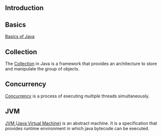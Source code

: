 ## Introduction


## Basics
[Basics of Java](/docs/CS/Java/JDK/Basic/Basic.md)


## Collection
The [Collection](/docs/CS/Java/JDK/Collection/Collection.md) in Java is a framework that provides an architecture to store and manipulate the group of objects.

## Concurrency
[Concurrency](/docs/CS/Java/JDK/Concurrency/Concurrency.md)  is a process of executing multiple threads simultaneously.


## JVM
[JVM (Java Virtual Machine)](/docs/CS/Java/JDK/JVM/JVM.md) is an abstract machine. It is a specification that provides runtime environment in which java bytecode can be executed.
